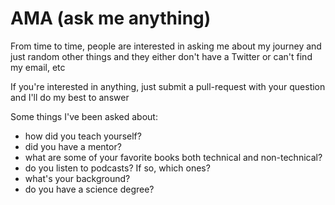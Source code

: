 # AMA (ask me anything)

From time to time, people are interested in asking me about my journey and just random other things and they either don't have a Twitter or can't find my email, etc

If you're interested in anything, just submit a pull-request with your question and I'll do my best to answer

Some things I've been asked about:
- how did you teach yourself?
- did you have a mentor?
- what are some of your favorite books both technical and non-technical?
- do you listen to podcasts? If so, which ones?
- what's your background?
- do you have a science degree?

